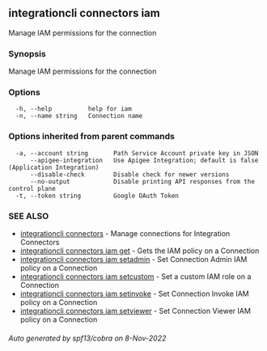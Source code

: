 ## integrationcli connectors iam

Manage IAM permissions for the connection

### Synopsis

Manage IAM permissions for the connection

### Options

```
  -h, --help          help for iam
  -n, --name string   Connection name
```

### Options inherited from parent commands

```
  -a, --account string       Path Service Account private key in JSON
      --apigee-integration   Use Apigee Integration; default is false (Application Integration)
      --disable-check        Disable check for newer versions
      --no-output            Disable printing API responses from the control plane
  -t, --token string         Google OAuth Token
```

### SEE ALSO

* [integrationcli connectors](integrationcli_connectors.md)	 - Manage connections for Integration Connectors
* [integrationcli connectors iam get](integrationcli_connectors_iam_get.md)	 - Gets the IAM policy on a Connection
* [integrationcli connectors iam setadmin](integrationcli_connectors_iam_setadmin.md)	 - Set Connection Admin IAM policy on a Connection
* [integrationcli connectors iam setcustom](integrationcli_connectors_iam_setcustom.md)	 - Set a custom IAM role on a Connection
* [integrationcli connectors iam setinvoke](integrationcli_connectors_iam_setinvoke.md)	 - Set Connection Invoke IAM policy on a Connection
* [integrationcli connectors iam setviewer](integrationcli_connectors_iam_setviewer.md)	 - Set Connection Viewer IAM policy on a Connection

###### Auto generated by spf13/cobra on 8-Nov-2022
